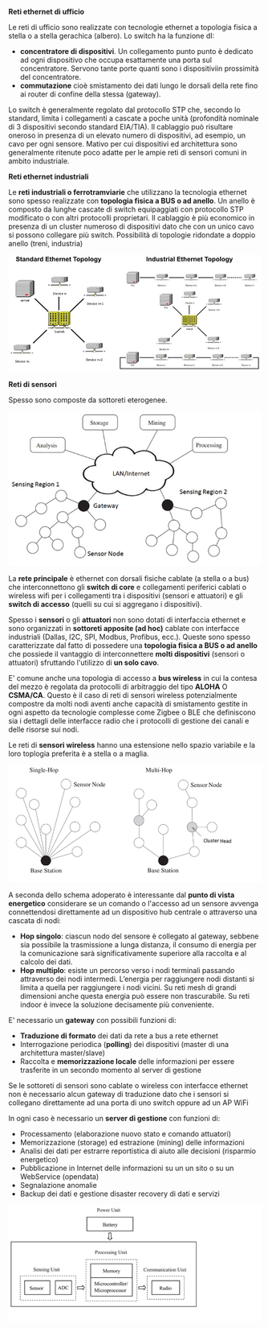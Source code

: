 **Reti ethernet di ufficio**

Le reti di ufficio sono realizzate con tecnologie ethernet a topologia fisica a stella o a stella gerachica (albero). Lo switch ha la funzione dI:
- **concentratore di dispositivi**. Un collegamento punto punto è dedicato ad ogni dispositivo che occupa esattamente una porta sul concentratore. Servono tante porte quanti sono i dispositiviin prossimità del concentratore.
- **commutazione** cioè smistamento dei dati lungo le dorsali della rete fino ai router di confine della stessa (gateway).

Lo switch è generalmente regolato dal protocollo STP che, secondo lo standard, limita i collegamenti a cascate a poche unità (profondità nominale di 3 dispositivi secondo standard EIA/TIA).
Il cablaggio può risultare oneroso in presenza di un elevato numero di dispositivi, ad esempio, un cavo per ogni sensore. Mativo per cui dispositivi ed architettura sono generalmente ritenute poco adatte per le ampie reti di sensori comuni in ambito industriale.

**Reti ethernet industriali**

Le **reti industriali o ferrotramviarie** che utilizzano la tecnologia ethernet sono spesso realizzate con **topologia fisica a BUS o ad anello**.
Un anello è composto da lunghe cascate di switch equipaggiati con protocollo STP modificato o con altri protocolli proprietari.
Il cablaggio è più economico in presenza di un cluster numeroso di dispositivi dato che con un unico cavo si possono collegare più switch.
Possibilità di topologie ridondate a doppio anello (treni, industria)

![industrialnet](industrialnet.jpg)



**Reti di sensori**

Spesso sono composte da sottoreti eterogenee.

![sensor network](sensornet1.png)

La **rete principale** è ethernet con dorsali fisiche cablate (a stella o a bus) che interconnettono gli **switch di core** e collegamenti periferici cablati o wireless wifi per i collegamenti tra i dispositivi (sensori e attuatori) e gli **switch di accesso** (quelli su cui si aggregano i dispositivi).

Spesso i **sensori** o gli **attuatori** non sono dotati di interfaccia ethernet e sono organizzati in **sottoreti apposite (ad hoc)** cablate con interfacce industriali (Dallas, I2C, SPI, Modbus, Profibus, ecc.). Queste sono spesso caratterizzate dal fatto di possedere una **topologia fisica a BUS o ad anello** che possiede il vantaggio di interconnettere **molti dispositivi** (sensori o attuatori) sfruttando l'utilizzo di **un solo cavo**. 

E' comune anche una topologia di accesso a **bus wireless** in cui la contesa del mezzo è regolata da protocolli di arbitraggio del tipo **ALOHA** O **CSMA/CA**. Questo è il caso di reti di sensori wireless potenzialmente compostre da molti nodi aventi anche capacità di smistamento gestite in ogni aspetto da tecnologie complesse come Zigbee o BLE che definiscono sia i dettagli delle interfacce radio che i protocolli di gestione dei canali e delle risorse sui nodi.

Le reti di **sensori wireless** hanno una estensione nello spazio variabile e la loro toplogia preferita è a stella o a maglia.

![hops](hops.png)

A seconda dello schema adoperato è interessante dal **punto di vista energetico** considerare se un comando o l'accesso ad un sensore avvenga connettendosi direttamente ad un dispositivo hub centrale o attraverso una cascata di nodi:
- **Hop singolo**: ciascun nodo del sensore è collegato al gateway, sebbene sia possibile la trasmissione a lunga distanza, il consumo di energia per la comunicazione sarà significativamente superiore alla raccolta e al calcolo dei dati. 
- **Hop multiplo**: esiste un percorso verso i nodi terminali passando attraverso dei nodi intermedi. L’energia per raggiungere nodi distanti si limita a quella per raggiungere i nodi vicini. Su reti mesh di grandi dimensioni anche questa energia può essere non trascurabile. Su reti indoor è invece la soluzione decisamente più conveniente.





E' necessario un **gateway** con possibili funzioni di:
- **Traduzione di formato** dei dati da rete a bus a rete ethernet
- Interrogazione periodica (**polling**) dei dispositivi (master di una architettura master/slave)
- Raccolta e **memorizzazione locale**  delle informazioni per essere trasferite in un secondo momento al server di gestione

Se le sottoreti di sensori sono cablate o wireless con interfacce ethernet non è necessario alcun gateway di traduzione dato che i sensori si collegano direttamente ad una porta di uno switch oppure ad un AP WiFi

In ogni caso è necessario un **server di gestione** con funzioni di:
- Processamento (elaborazione nuovo stato e comando attuatori)
- Memorizzazione (storage) ed estrazione (mining) delle informazioni
- Analisi dei dati per estrarre reportistica di aiuto alle decisioni (risparmio energetico)
- Pubblicazione in Internet delle informazioni su un un sito o su un WebService (opendata)
- Segnalazione anomalie
- Backup dei dati e gestione disaster recovery di dati e servizi
     
    


![hops](sensorunit.png)



